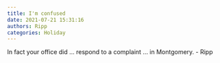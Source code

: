 ```yaml
---
title: I'm confused
date: 2021-07-21 15:31:16
authors: Ripp
categories: Holiday
---
```


 In fact your office did ... respond to a complaint ... in Montgomery. - Ripp